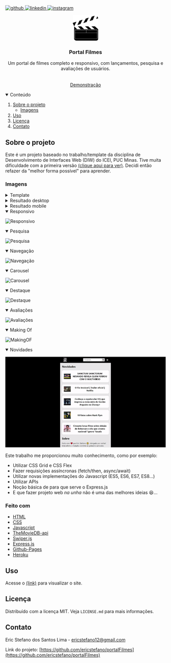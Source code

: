 <a href="https://github.com/ericstefano">
<img src="https://img.shields.io/badge/GitHub-100000?style=for-the-badge&logo=github&logoColor=white" alt="github">
</a>

<a href="https://www.linkedin.com/in/ericstefano/">
<img src="https://img.shields.io/badge/LinkedIn-0077B5?style=for-the-badge&logo=linkedin&logoColor=white" alt="linkedin">
</a>

<a href="https://www.instagram.com/stefano.eric/">
<img src="https://img.shields.io/badge/Instagram-E4405F?style=for-the-badge&logo=instagram&logoColor=white" alt="instagram">
</a>

<br />
<p align="center">
  <a href="https://github.com/ericstefano/portalFilmes/src">
    <img src="images/logoread.png" alt="Logo" width="80" height="80">
  </a>

  <h3 align="center">Portal Filmes</h3>

  <p align="center">
    Um portal de filmes completo e responsivo, com lançamentos, pesquisa e avaliações de usuários.
    <br />
    <br />
    <br />
    <a href="https://ericstefano.github.io/portalFilmes/src">Demonstração</a>
  </p>
</p>

<details open="open">
  <summary>Conteúdo</summary>
  <ol>
    <li>
      <a href="#sobre-o-projeto">Sobre o projeto</a>
      <ul>
        <li><a href="#imagens">Imagens</a></li>
      </ul>
    </li>
    <li><a href="#uso">Uso</a></li>
    <li><a href="#licença">Licença</a></li>
    <li><a href="#contato">Contato</a></li>

  </ol>
</details>

## Sobre o projeto

Este é um projeto baseado no trabalho/template da disciplina de Desenvolvimento de Interfaces Web (DIW) do ICEI, PUC Minas.
Tive muita dificuldade com a primeira versão [(clique aqui para ver)](https://ericstefano.github.io/trabalhoDiw/). Decidi então refazer da "melhor forma possível" para aprender.

### Imagens

<details>
<summary>Template</summary>

![Layout][layout]

</details>

<details>
<summary>Resultado desktop</summary>

![Resultado (Desktop)][desktop]

</details>

<details>
<summary>Resultado mobile</summary>

![Resultado (Mobile)][mobile]

</details>

<details open="open">
<summary>Responsivo</summary>

![Responsivo][responsivo]

</details>

<details open="open">
<summary>Pesquisa</summary>

![Pesquisa][pesquisa]

</details>

<details open="open">
<summary>Navegação</summary>

![Navegação][navegação]

</details>

<details open="open">
<summary>Carousel</summary>

![Carousel][carousel]

</details>

</details>

<details open="open">
<summary>Destaque</summary>

![Destaque][destaque]

</details>

</details>

<details open="open">
<summary>Avaliações</summary>

![Avaliações][avaliações]

</details>

<details open="open">
<summary>Making Of</summary>

![MakingOF][makingof]

</details>

<details open="open">
<summary>Novidades</summary>

![Novidades][novidades]

</details>

Este trabalho me proporcionou muito conhecimento, como por exemplo:

- Utilizar CSS Grid e CSS Flex
- Fazer requisições assíncronas (fetch/then, async/await)
- Utilizar novas implementações do Javascript (ES5, ES6, ES7, ES8...)
- Utilizar APIs
- Noção básica de para que serve o Express.js
- E que fazer projeto web _na unha_ não é uma das melhores ideias 😆...

### Feito com

- [HTML]()
- [CSS]()
- [Javascript]()
- [TheMovieDB-api](https://developers.themoviedb.org/3)
- [Swiper.js](https://swiperjs.com/)
- [Express.js](https://expressjs.com/pt-br/)
- [Github-Pages](https://pages.github.com/)
- [Heroku](https://dashboard.heroku.com/)

## Uso

Acesse o [(link)](https://ericstefano.github.io/portalFilmes/src) para visualizar o site.

## Licença

Distribuído com a licença MIT. Veja `LICENSE.md` para mais informações.

## Contato

Eric Stefano dos Santos Lima - ericstefano12@gmail.com

Link do projeto: [https://github.com/ericstefano/portalFilmes](https://github.com/ericstefano/portalFilmes)

[layout]: images/layout.jpg
[desktop]: images/desktop.png
[mobile]: images/mobile.png
[responsivo]: images/responsivo.gif
[pesquisa]: images/pesquisa.gif
[navegação]: images/navegacao.gif
[carousel]: images/carousel.gif
[destaque]: images/destaque.gif
[avaliações]: images/avaliacoes.gif
[makingof]: images/makingof.gif
[novidades]: images/novidades.gif
